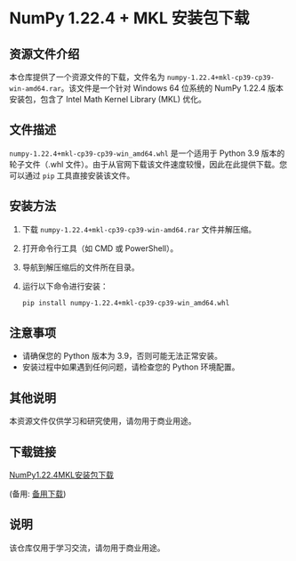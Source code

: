# NumPy 1.22.4 + MKL 安装包下载

## 资源文件介绍

本仓库提供了一个资源文件的下载，文件名为 `numpy-1.22.4+mkl-cp39-cp39-win-amd64.rar`。该文件是一个针对 Windows 64 位系统的 NumPy 1.22.4 版本安装包，包含了 Intel Math Kernel Library (MKL) 优化。

## 文件描述

`numpy-1.22.4+mkl-cp39-cp39-win_amd64.whl` 是一个适用于 Python 3.9 版本的轮子文件（.whl 文件）。由于从官网下载该文件速度较慢，因此在此提供下载。您可以通过 `pip` 工具直接安装该文件。

## 安装方法

1. 下载 `numpy-1.22.4+mkl-cp39-cp39-win-amd64.rar` 文件并解压缩。
2. 打开命令行工具（如 CMD 或 PowerShell）。
3. 导航到解压缩后的文件所在目录。
4. 运行以下命令进行安装：

   ```bash
   pip install numpy-1.22.4+mkl-cp39-cp39-win_amd64.whl
   ```

## 注意事项

- 请确保您的 Python 版本为 3.9，否则可能无法正常安装。
- 安装过程中如果遇到任何问题，请检查您的 Python 环境配置。

## 其他说明

本资源文件仅供学习和研究使用，请勿用于商业用途。

## 下载链接
[NumPy1.22.4MKL安装包下载](https://pan.quark.cn/s/848f2ca425a2) 

(备用: [备用下载](https://pan.baidu.com/s/1vjpb0YMEcCoxw-H_dQ_KLg?pwd=1234))

## 说明

该仓库仅用于学习交流，请勿用于商业用途。
